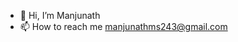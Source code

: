 - 👋 Hi, I’m Manjunath
- 📫 How to reach me manjunathms243@gmail.com

<!---
manjooze/manjooze is a ✨ special ✨ repository because its `README.md` (this file) appears on your GitHub profile.
You can click the Preview link to take a look at your changes.
--->
